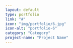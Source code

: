 ```yaml
---
layout: default
type: portfolio
link: "#"
icon: "img/portfolio/6.jpg"
icon-alt: "portfolio-6"
category: "Category"
project-name: "Project Name"
---
```

